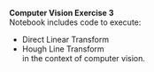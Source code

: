 **Computer Vision Exercise 3**\
Notebook includes code to execute:
- Direct Linear Transform
- Hough Line Transform\
in the context of computer vision.
